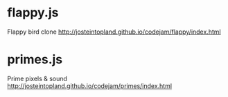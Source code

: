 # flappy.js
Flappy bird clone
http://josteintopland.github.io/codejam/flappy/index.html

# primes.js
Prime pixels & sound
http://josteintopland.github.io/codejam/primes/index.html

